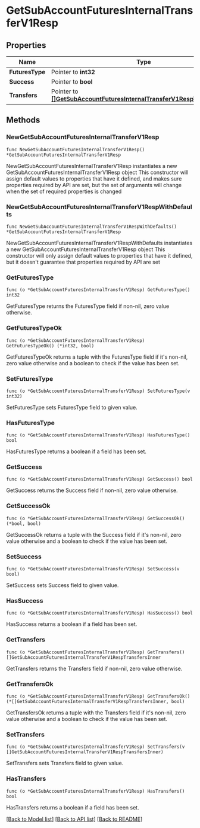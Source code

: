 # GetSubAccountFuturesInternalTransferV1Resp

## Properties

Name | Type | Description | Notes
------------ | ------------- | ------------- | -------------
**FuturesType** | Pointer to **int32** |  | [optional] 
**Success** | Pointer to **bool** |  | [optional] 
**Transfers** | Pointer to [**[]GetSubAccountFuturesInternalTransferV1RespTransfersInner**](GetSubAccountFuturesInternalTransferV1RespTransfersInner.md) |  | [optional] 

## Methods

### NewGetSubAccountFuturesInternalTransferV1Resp

`func NewGetSubAccountFuturesInternalTransferV1Resp() *GetSubAccountFuturesInternalTransferV1Resp`

NewGetSubAccountFuturesInternalTransferV1Resp instantiates a new GetSubAccountFuturesInternalTransferV1Resp object
This constructor will assign default values to properties that have it defined,
and makes sure properties required by API are set, but the set of arguments
will change when the set of required properties is changed

### NewGetSubAccountFuturesInternalTransferV1RespWithDefaults

`func NewGetSubAccountFuturesInternalTransferV1RespWithDefaults() *GetSubAccountFuturesInternalTransferV1Resp`

NewGetSubAccountFuturesInternalTransferV1RespWithDefaults instantiates a new GetSubAccountFuturesInternalTransferV1Resp object
This constructor will only assign default values to properties that have it defined,
but it doesn't guarantee that properties required by API are set

### GetFuturesType

`func (o *GetSubAccountFuturesInternalTransferV1Resp) GetFuturesType() int32`

GetFuturesType returns the FuturesType field if non-nil, zero value otherwise.

### GetFuturesTypeOk

`func (o *GetSubAccountFuturesInternalTransferV1Resp) GetFuturesTypeOk() (*int32, bool)`

GetFuturesTypeOk returns a tuple with the FuturesType field if it's non-nil, zero value otherwise
and a boolean to check if the value has been set.

### SetFuturesType

`func (o *GetSubAccountFuturesInternalTransferV1Resp) SetFuturesType(v int32)`

SetFuturesType sets FuturesType field to given value.

### HasFuturesType

`func (o *GetSubAccountFuturesInternalTransferV1Resp) HasFuturesType() bool`

HasFuturesType returns a boolean if a field has been set.

### GetSuccess

`func (o *GetSubAccountFuturesInternalTransferV1Resp) GetSuccess() bool`

GetSuccess returns the Success field if non-nil, zero value otherwise.

### GetSuccessOk

`func (o *GetSubAccountFuturesInternalTransferV1Resp) GetSuccessOk() (*bool, bool)`

GetSuccessOk returns a tuple with the Success field if it's non-nil, zero value otherwise
and a boolean to check if the value has been set.

### SetSuccess

`func (o *GetSubAccountFuturesInternalTransferV1Resp) SetSuccess(v bool)`

SetSuccess sets Success field to given value.

### HasSuccess

`func (o *GetSubAccountFuturesInternalTransferV1Resp) HasSuccess() bool`

HasSuccess returns a boolean if a field has been set.

### GetTransfers

`func (o *GetSubAccountFuturesInternalTransferV1Resp) GetTransfers() []GetSubAccountFuturesInternalTransferV1RespTransfersInner`

GetTransfers returns the Transfers field if non-nil, zero value otherwise.

### GetTransfersOk

`func (o *GetSubAccountFuturesInternalTransferV1Resp) GetTransfersOk() (*[]GetSubAccountFuturesInternalTransferV1RespTransfersInner, bool)`

GetTransfersOk returns a tuple with the Transfers field if it's non-nil, zero value otherwise
and a boolean to check if the value has been set.

### SetTransfers

`func (o *GetSubAccountFuturesInternalTransferV1Resp) SetTransfers(v []GetSubAccountFuturesInternalTransferV1RespTransfersInner)`

SetTransfers sets Transfers field to given value.

### HasTransfers

`func (o *GetSubAccountFuturesInternalTransferV1Resp) HasTransfers() bool`

HasTransfers returns a boolean if a field has been set.


[[Back to Model list]](../README.md#documentation-for-models) [[Back to API list]](../README.md#documentation-for-api-endpoints) [[Back to README]](../README.md)


